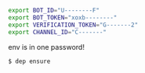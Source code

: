 
```bash
export BOT_ID="U--------F"           
export BOT_TOKEN="xoxb--------"      
export VERIFICATION_TOKEN="G-------2" 
export CHANNEL_ID="C-------"      
```

env is in one password!


```
$ dep ensure
```
